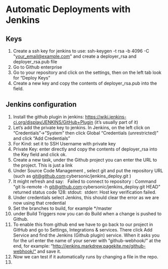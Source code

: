 # Automatic Deployments with Jenkins
## Keys
1.  Create a ssh key for jenkins to use:   ssh-keygen -t rsa -b 4096 -C "your_email@example.com" and create a deployer_rsa and deployer_rsa.pub file 
1. Go to Github enterprise 
1. Go to your repository and click on the settings, then on the left tab look for “Deploy Keys”
1.  Create a new key and copy the contents of deployer_rsa.pub into the field. 

## Jenkins configuration
1. Install the github plugin in jenkins: 	https://wiki.jenkins-ci.org/display/JENKINS/GitHub+Plugin (it’s usually part of it) 
1. Let’s add the private key to jenkins. In Jenkins, on the left click on “Credentials”->”System” then click Global “Credentials (unrestricted)” and click “Add Credentials” 
1. For Kind: set it to SSH Username with private key
1. Private Key: enter directly and copy the contents of deployer_rsa into the Key field and click ok. 
1. Create a new task, under the Github project you can enter the URL to the project. This is just a link
1. Under Source Code Management , select git and put the repository URL (such as git@github.com:cybersonic/jenkins_deploy.git ) 
1. It might refresh and say:  
Failed to connect to repository : Command "git ls-remote -h git@github.com:cybersonic/jenkins_deploy.git HEAD" returned status code 128: stdout:  stderr: Host key verification failed. 
1. Under credentials select Jenkins, this should clear the error as we are now using that credential 
1. Set the branches to build, for example */master 
1. under Build Triggers now you can do Build when a change is pushed to Github. 
1. To enable this from github end we have to go back to our project in GitHub and go to Settings, Integrations & services. There click Add Service and find the Jenkins (Github plugin) service. When it asks you for the url enter the name of your server with “github-webhook/“ at the end, for example: “http://jenkins.markdrew.pagekite.me/github-webhook/“ and save it. 
1.  Now we can test if it automatically runs by changing a file in the repo. 
17. 


